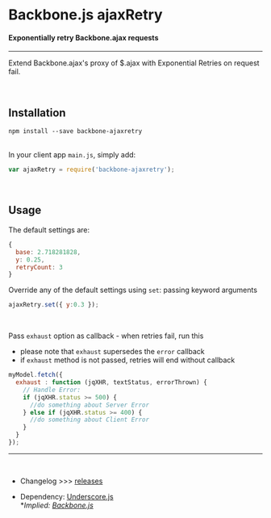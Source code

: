 # Backbone.js ajaxRetry

#### Exponentially retry Backbone.ajax requests

---

Extend Backbone.ajax's proxy of $.ajax with Exponential Retries on request fail.

&nbsp;

## Installation

```
npm install --save backbone-ajaxretry
```

&nbsp;<br>In your client app `main.js`, simply add:

```javascript
var ajaxRetry = require('backbone-ajaxretry');
```

&nbsp;

## Usage
The default settings are:

```javascript
{
  base: 2.718281828,
  y: 0.25,
  retryCount: 3
}
```

Override any of the default settings using `set`: passing keyword arguments

```javascript
ajaxRetry.set({ y:0.3 });
```
&nbsp;

Pass `exhaust` option as callback - when retries fail, run this 

  * please note that `exhaust` supersedes the `error` callback
  * if `exhaust` method is not passed, retries will end without callback

```javascript
myModel.fetch({
  exhaust : function (jqXHR, textStatus, errorThrown) {
    // Handle Error:
    if (jqXHR.status >= 500) {
      //do something about Server Error
    } else if (jqXHR.status >= 400) {
      //do something about Client Error
    }
  }
});
```

---

&nbsp;

* Changelog &gt;&gt;&gt; [releases](https://github.com/gdibble/backbone-ajaxretry/releases)

* Dependency: [Underscore.js](http://underscorejs.org/)<br>
  *<em>Implied: [Backbone.js](backbonejs.org)<em>
